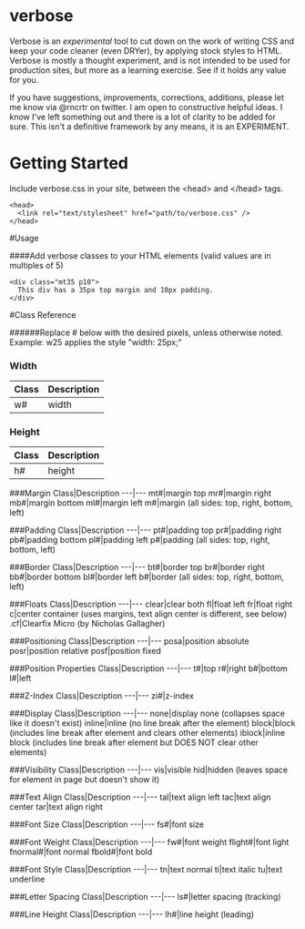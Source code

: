 verbose
=======
Verbose is an *experimental* tool to cut down on the work of writing CSS and keep your code cleaner (even DRYer), by applying stock styles to HTML. Verbose is mostly a thought experiment, and is not intended to be used for production sites, but more as a learning exercise. See if it holds any value for you. 

If you have suggestions, improvements, corrections, additions, please let me know via @rncrtr on twitter. I am open to constructive helpful ideas. I know I've left something out and there is a lot of clarity to be added for sure. This isn't a definitive framework by any means, it is an EXPERIMENT.


# Getting Started
Include verbose.css in your site, between the &lt;head&gt; and &lt;/head&gt; tags.

    <head>
      <link rel="text/stylesheet" href="path/to/verbose.css" />
    </head>

#Usage

####Add verbose classes to your HTML elements (valid values are in multiples of 5)
    
    <div class="mt35 p10">
      This div has a 35px top margin and 10px padding. 
    </div>

#Class Reference

######Replace # below with the desired pixels, unless otherwise noted. Example: w25 applies the style "width: 25px;" 

### Width
Class|Description
---|---
w#|width

### Height
Class|Description
---|---
h#|height

###Margin
Class|Description
---|---
mt#|margin top
mr#|margin right
mb#|margin bottom
ml#|margin left
m#|margin (all sides: top, right, bottom, left)

###Padding
Class|Description
---|---
pt#|padding top
pr#|padding right
pb#|padding bottom
pl#|padding left
p#|padding (all sides: top, right, bottom, left)

###Border
Class|Description
---|---
bt#|border top
br#|border right
bb#|border bottom
bl#|border left
b#|border (all sides: top, right, bottom, left)

###Floats
Class|Description
---|---
clear|clear both
fl|float left
fr|float right
c|center container (uses margins, text align center is different, see below)
.cf|Clearfix Micro (by Nicholas Gallagher)

###Positioning
Class|Description
---|---
posa|position absolute
posr|position relative
posf|position fixed

###Position Properties
Class|Description
---|---
t#|top
r#|right
b#|bottom
l#|left

###Z-Index
Class|Description
---|---
zi#|z-index

###Display
Class|Description
---|---
none|display none (collapses space like it doesn't exist)
inline|inline (no line break after the element)
block|block (includes line break after element and clears other elements)
iblock|inline block (includes line break after element but DOES NOT clear other elements)

###Visibility
Class|Description
---|---
vis|visible
hid|hidden  (leaves space for element in page but doesn't show it)

###Text Align
Class|Description
---|---
tal|text align left
tac|text align center
tar|text align right

###Font Size
Class|Description
---|---
fs#|font size

###Font Weight
Class|Description
---|---
fw#|font weight
flight#|font light
fnormal#|font normal
fbold#|font bold

###Font Style
Class|Description
---|---
tn|text normal
ti|text italic
tu|text underline

###Letter Spacing
Class|Description
---|---
ls#|letter spacing (tracking)

###Line Height
Class|Description
---|---
lh#|line height (leading)